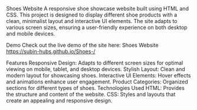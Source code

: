 Shoes Website
A responsive shoe showcase website built using HTML and CSS. This project is designed to display different shoe products with a clean, minimalist layout and interactive UI elements. The site adapts to various screen sizes, ensuring a user-friendly experience on both desktop and mobile devices.

Demo
Check out the live demo of the site here: Shoes Website https://subin-hubs.github.io/Shoes-/

Features
Responsive Design: Adapts to different screen sizes for optimal viewing on mobile, tablet, and desktop devices.
Stylish Layout: Clean and modern layout for showcasing shoes.
Interactive UI Elements: Hover effects and animations enhance user engagement.
Product Categories: Organized sections for different types of shoes.
Technologies Used
HTML: Provides the structure and content of the website.
CSS: Styles and layouts that create an appealing and responsive design.
